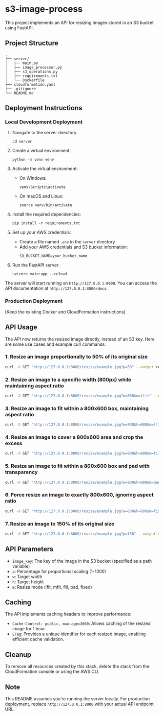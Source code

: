 # s3-image-process

This project implements an API for resizing images stored in an S3 bucket using FastAPI.

## Project Structure

```
.
├── server/
│   ├── main.py
│   ├── image_processor.py
│   ├── s3_operations.py
│   ├── requirements.txt
│   └── Dockerfile
├── cloudformation.yaml
├── .gitignore
└── README.md
```

## Deployment Instructions

### Local Development Deployment

1. Navigate to the server directory:
   ```
   cd server
   ```

2. Create a virtual environment:
   ```
   python -m venv venv
   ```

3. Activate the virtual environment:
   - On Windows:
     ```
     venv\Scripts\activate
     ```
   - On macOS and Linux:
     ```
     source venv/bin/activate
     ```

4. Install the required dependencies:
   ```
   pip install -r requirements.txt
   ```

5. Set up your AWS credentials:
   - Create a file named `.env` in the `server` directory
   - Add your AWS credentials and S3 bucket information:
     ```
     S3_BUCKET_NAME=your_bucket_name
     ```

6. Run the FastAPI server:
   ```
   uvicorn main:app --reload
   ```

The server will start running on `http://127.0.0.1:8000`. You can access the API documentation at `http://127.0.0.1:8000/docs`.

### Production Deployment

[Keep the existing Docker and CloudFormation instructions]

## API Usage

The API now returns the resized image directly, instead of an S3 key. Here are some use cases and example curl commands:

### 1. Resize an image proportionally to 50% of its original size

```bash
curl -X GET "http://127.0.0.1:8000/resize/example.jpg?p=50" --output resized_image.jpg
```

### 2. Resize an image to a specific width (800px) while maintaining aspect ratio

```bash
curl -X GET "http://127.0.0.1:8000/resize/example.jpg?w=800&m=lfit" --output resized_image.jpg
```

### 3. Resize an image to fit within a 800x600 box, maintaining aspect ratio

```bash
curl -X GET "http://127.0.0.1:8000/resize/example.jpg?w=800&h=600&m=lfit" --output resized_image.jpg
```

### 4. Resize an image to cover a 800x600 area and crop the excess

```bash
curl -X GET "http://127.0.0.1:8000/resize/example.jpg?w=800&h=600&m=fill" --output resized_image.jpg
```

### 5. Resize an image to fit within a 800x600 box and pad with transparency

```bash
curl -X GET "http://127.0.0.1:8000/resize/example.jpg?w=800&h=600&m=pad" --output resized_image.jpg
```

### 6. Force resize an image to exactly 800x600, ignoring aspect ratio

```bash
curl -X GET "http://127.0.0.1:8000/resize/example.jpg?w=800&h=600&m=fixed" --output resized_image.jpg
```

### 7. Resize an image to 150% of its original size

```bash
curl -X GET "http://127.0.0.1:8000/resize/example.jpg?p=150" --output resized_image.jpg
```

## API Parameters

- `image_key`: The key of the image in the S3 bucket (specified as a path variable)
- `p`: Percentage for proportional scaling (1-1000)
- `w`: Target width
- `h`: Target height
- `m`: Resize mode (lfit, mfit, fill, pad, fixed)

## Caching

The API implements caching headers to improve performance:

- `Cache-Control: public, max-age=3600`: Allows caching of the resized image for 1 hour.
- `ETag`: Provides a unique identifier for each resized image, enabling efficient cache validation.

## Cleanup

To remove all resources created by this stack, delete the stack from the CloudFormation console or using the AWS CLI.

## Note

This README assumes you're running the server locally. For production deployment, replace `http://127.0.0.1:8000` with your actual API endpoint URL.
